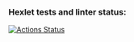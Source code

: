 ### Hexlet tests and linter status:
[![Actions Status](https://github.com/ludwig-the-cat/qa-engineer-project-85/actions/workflows/hexlet-check.yml/badge.svg)](https://github.com/ludwig-the-cat/qa-engineer-project-85/actions)